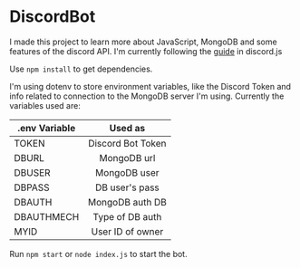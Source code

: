 # DiscordBot

I made this project to learn more about JavaScript, MongoDB and some features of the discord API.
I'm currently following the [guide](https://discordjs.guide/) in discord.js

Use `npm install` to get dependencies.

I'm using dotenv to store environment variables, like the Discord Token and info related to connection to the MongoDB server I'm using.
Currently the variables used are:

| .env Variable        | Used as           |
| ------------- |:-------------:|
| TOKEN | Discord Bot Token |
| DBURL | MongoDB url |
| DBUSER | MongoDB user |
| DBPASS | DB user's pass | 
| DBAUTH | MongoDB auth DB |
| DBAUTHMECH | Type of DB auth|
| MYID  | User ID of owner |

Run `npm start` or `node index.js` to start the bot.

